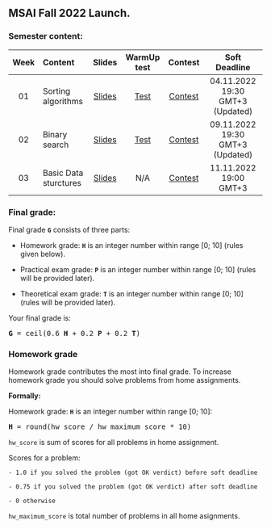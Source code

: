 ## MSAI Fall 2022 Launch.

### Semester content:

[ContestID_W01]: https://contest.yandex.ru/contest/41719/?lang=en
[ContestID_W02]: https://contest.yandex.ru/contest/42055/?lang=en
[ContestID_W03]: https://contest.yandex.ru/contest/42483/?lang=en
[ContestID_W04]: https://contest.yandex.ru/contest/<CID>/?lang=en
[ContestID_W05]: https://contest.yandex.ru/contest/<CID>/?lang=en
[ContestID_W06]: https://contest.yandex.ru/contest/<CID>/?lang=en
[ContestID_W07]: https://contest.yandex.ru/contest/<CID>/?lang=en
[ContestID_W08]: https://contest.yandex.ru/contest/<CID>/?lang=en
[ContestID_W09]: https://contest.yandex.ru/contest/<CID>/?lang=en
[ContestID_W10]: https://contest.yandex.ru/contest/<CID>/?lang=en

[WarmUp_test_W01]: https://forms.gle/aW9ru9m5z8PhUA8J6
[WarmUp_test_W02]: https://forms.gle/5sko4YLJjT7MfsRy8
[WarmUp_test_W03]: https://forms.gle/<form_id>
[WarmUp_test_W04]: https://forms.gle/<form_id>
[WarmUp_test_W05]: https://forms.gle/<form_id>
[WarmUp_test_W06]: https://forms.gle/<form_id>
[WarmUp_test_W07]: https://forms.gle/<form_id>
[WarmUp_test_W08]: https://forms.gle/<form_id>
[WarmUp_test_W09]: https://forms.gle/<form_id>
[WarmUp_test_W10]: https://forms.gle/<form_id>
[WarmUp_test_W11]: https://forms.gle/<form_id>

[Slides_W01]: ../master/week01_sorting_algorithms/MSAI.2022.Algo.W01.slides.pdf
[Slides_W02]: ../master/week02_binary_search/MSAI.2022.Algo.W02.slides.pdf
[Slides_W03]: ../master/week03_basic_data_structures/MSAI.2022.Algo.W03.slides.pdf
[Slides_W04]: ../master/week04_dynamic_programming/MSAI.2022.Algo.W04.slides.pdf
[Slides_W05]: ../master/week05_knapsack/MSAI.2022.Algo.W05.slides.pdf
[Slides_W06]: ../master/week06_kmp_heap/MSAI.2022.Algo.W06.slides.pdf
[Slides_W07]: ../master/week07_dfs_bfs/MSAI.2022.Algo.W07.slides.pdf
[Slides_W08]: ../master/week08_shortest_paths/MSAI.2022.Algo.W08.slides.pdf
[Slides_W09]: ../master/week09_rsq_rmq/MSAI.2022.Algo.W09.slides.pdf
[Slides_W10]: ../master/week10_hashing/MSAI.2022.Algo.W10.slides.pdf
[Slides_W11]: ../master/week11_binary_search_tree/MSAI.2022.Algo.W11.slides.pdf

| Week   | Content                | Slides               | WarmUp test             | Contest                  | Soft Deadline          |
|:------:|:-----------------------|:--------------------:|:-----------------------:|:------------------------:|:----------------------:|
| 01     | Sorting algorithms     | [Slides][Slides_W01] | [Test][WarmUp_test_W01] | [Contest][ContestID_W01] | 04.11.2022 19:30 GMT+3 (Updated) |
| 02     | Binary search          | [Slides][Slides_W02] | [Test][WarmUp_test_W02] | [Contest][ContestID_W02] | 09.11.2022 19:30 GMT+3 (Updated) |
| 03     | Basic Data sturctures  | [Slides][Slides_W03] | N/A                     | [Contest][ContestID_W03] | 11.11.2022 19:00 GMT+3 |
<!---
| 04     | Dynamic programming    | [Slides][Slides_W04] | [Test][WarmUp_test_W04] | [Contest][ContestID_W04] | ??.11.2022 19:00 GMT+3 |
| 05     | Knapsack problem       | [Slides][Slides_W05] | [Test][WarmUp_test_W05] | [Contest][ContestID_W05] | ??.11.2022 19:00 GMT+3 |
| 06     | KMP & Heap             | [Slides][Slides_W06] | [Test][WarmUp_test_W06] | [Contest][ContestID_W06] | ??.11.2022 19:00 GMT+3 |
| 07     | DFS & BFS              | [Slides][Slides_W07] | [Test][WarmUp_test_W07] | [Contest][ContestID_W07] | ??.12.2022 19:00 GMT+3 |
| 08     | Shortest paths         | [Slides][Slides_W08] | [Test][WarmUp_test_W08] | [Contest][ContestID_W08] | ??.12.2022 19:00 GMT+3 |
| 09     | RSQ & RMQ              | [Slides][Slides_W09] | [Test][WarmUp_test_W09] | [Contest][ContestID_W09] | ??.12.2022 19:00 GMT+3 |
| 10     | Hashing                | [Slides][Slides_W10] | [Test][WarmUp_test_W10] | [Contest][ContestID_W10] | ??.12.2022 19:00 GMT+3 |
| 11     | Binary Search Tree     | [Slides][Slides_W11] | None                    | None                     | None                   |
--->

<!--- Strict deadline for all home assignments is 25.01.2022 20:00 GMT+3. --->

<!---
### Exams:

You will have **practical** and **theoretical** exams.

**Practical exam** problems and rules will be shared <date>. Strict deadline for practical exam submissions is <date>

Information about **theoretical exam** can be found [here](<link>).
--->


### Final grade:
Final grade **`G`** consists of three parts:

- Homework grade: **`H`** is an integer number within range [0; 10] (rules given below).

- Practical exam grade: **`P`** is an integer number within range [0; 10] (rules will be provided later).

- Theoretical exam grade: **`T`** is an integer number within range [0; 10] (rules will be provided later).

Your final grade is:
<pre><b>G</b> = ceil(0.6 <b>H</b> + 0.2 <b>P</b> + 0.2 <b>T</b>)</pre>


### Homework grade
Homework grade contributes the most into final grade. To increase homework grade you should solve problems from home assignments.

**Formally:**

Homework grade: **`H`** is an integer number within range [0; 10]:
<pre><b>H</b> = round(hw_score / hw_maximum_score * 10)</pre>

`hw_score` is sum of scores for all problems in home assignment.

Scores for a problem:

    - 1.0 if you solved the problem (got OK verdict) before soft deadline
    
    - 0.75 if you solved the problem (got OK verdict) after soft deadline
    
    - 0 otherwise

`hw_maximum_score` is total number of problems in all home asignments.
